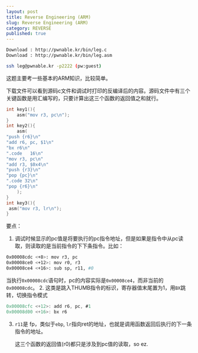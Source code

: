 ```yaml
---
layout: post
title: Reverse Engineering (ARM)
slug: Reverse Engineering (ARM)
category: REVERSE
published: true
---
```


```bash
Download : http://pwnable.kr/bin/leg.c
Download : http://pwnable.kr/bin/leg.asm

ssh leg@pwnable.kr -p2222 (pw:guest)
```

这题主要考一些基本的ARM知识，比较简单。

下载文件可以看到源码c文件和调试时打印的反编译后的内容。源码文件中有三个关键函数是用汇编写的，只要计算出这三个函数的返回值之和就行。

```c
int key1(){
    asm("mov r3, pc\n");
}
int key2(){
    asm(
"push {r6}\n"
"add r6, pc, $1\n"
"bx r6\n"
".code   16\n"
"mov r3, pc\n"
"add r3, $0x4\n"
"push {r3}\n"
"pop {pc}\n"
".code 32\n"
"pop {r6}\n"
    );
}
int key3(){
 asm("mov r3, lr\n");
}
```

要点：

1. 调试时候显示的pc值是将要执行的pc指令地址，但是如果是指令中从pc读取，则读取的是当前指令的下下条指令。比如：

```bash
0x00008cdc <+8>: mov r3, pc
0x00008ce0 <+12>: mov r0, r3
0x00008ce4 <+16>: sub sp, r11, #0
```

 当执行`0x00008cdc`语句时，pc的内容实际是`0x00008ce4`，而非当前的`0x00008cdc`。
2. 这类是跳入THUMB指令的标识，寄存器值末尾置为1，用`BX`跳转，切换指令模式

```c
0x00008cfc <+12>: add r6, pc, #1
0x00008d00 <+16>: bx r6
```
  
3. `r11`是 fp，类似于`ebp`, `lr`指向ret的地址，也就是调用函数返回后执行的下一条指令的地址。

    这三个函数的返回值(r0)都只是涉及到pc值的读取，so ez.
